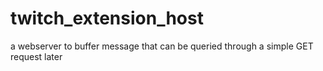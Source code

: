 # twitch_extension_host
a webserver to buffer message that can be queried through a simple GET request later
